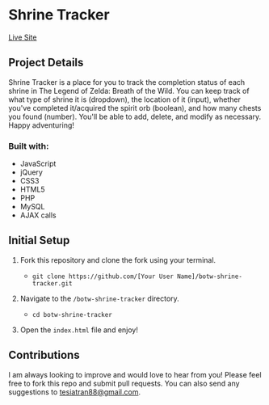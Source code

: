 # Shrine Tracker

[Live Site](http://shrines.tesiatran.com/)

## Project Details

Shrine Tracker is a place for you to track the completion status of each shrine in The Legend of Zelda: Breath of the Wild. You can keep track of what type of shrine it is (dropdown), the location of it (input), whether you've completed it/acquired the spirit orb (boolean), and how many chests you found (number). You'll be able to add, delete, and modify as necessary. Happy adventuring!

### Built with:

- JavaScript
- jQuery
- CSS3
- HTML5
- PHP
- MySQL
- AJAX calls

## Initial Setup

1. Fork this repository and clone the fork using your terminal.
    - `git clone https://github.com/[Your User Name]/botw-shrine-tracker.git`

2. Navigate to the `/botw-shrine-tracker` directory.
    - `cd botw-shrine-tracker`

3. Open the `index.html` file and enjoy!

## Contributions

I am always looking to improve and would love to hear from you! Please feel free to fork this repo and submit pull requests. You can also send any suggestions to [tesiatran88@gmail.com](mailto:tesiatran88@gmail.com).
